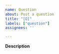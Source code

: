 ```yaml
---
name: Question
about: Post a question
title: "[Q]"
labels: ["question"]
assignees: ''

---
```


**Description**
